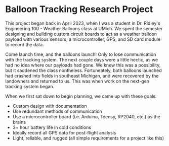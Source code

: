 # Balloon Tracking Research Project
This project began back in April 2023, when I was a student in Dr. Ridley's Engineering 100 - Weather Balloons class at UMich. We spent the semester designing and building custom circuit boards to act as a weather balloon payload with various sensors, a microcontroller, GPS, and SD card module to record the data.

Come launch time, and the balloons launch! Only to lose communication with the tracking system. The next couple days were a little hectic, as we had no idea where our payloads had gone. We knew this was a possibility, but it saddened the class nontheless. Fortuneately, both balloons launched had crashed into fields in southeast Michigan, and were recovered by the landowners and returned to us. This was when work on the next-gen tracking system began.

When we first sat down to begin planning, we came up with these goals:
- Custom design with documentation
- Use redundant methods of communication
- Use a microcontroller board (i.e. Arduino, Teensy, RP2040, etc.) as the brains
- 3+ hour battery life in cold conditions
- Ideally record all GPS data for post-flight analysis
- Light, reliable, and rugged (all simple requirements for a project like this)

